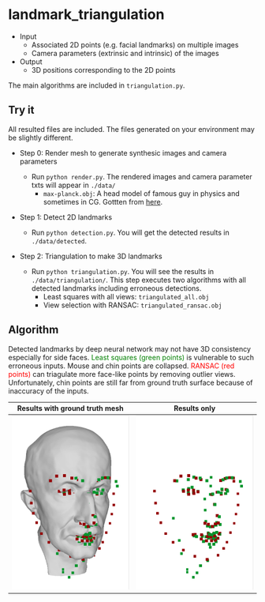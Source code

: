 # landmark_triangulation

- Input
  - Associated 2D points (e.g. facial landmarks) on multiple images
  - Camera parameters (extrinsic and intrinsic) of the images
- Output
  - 3D positions corresponding to the 2D points

The main algorithms are included in `triangulation.py`.

## Try it

All resulted files are included. The files generated on your environment may be slightly different.

- Step 0: Render mesh to generate synthesic images and camera parameters

  - Run `python render.py`. The rendered images and camera parameter txts will appear in `./data/`
    - `max-planck.obj`: A head model of famous guy in physics and sometimes in CG. Gottten from [here](https://github.com/alecjacobson/common-3d-test-models/blob/master/data/max-planck.obj).

- Step 1: Detect 2D landmarks

  - Run `python detection.py`. You will get the detected results in `./data/detected`.

- Step 2: Triangulation to make 3D landmarks

  - Run `python triangulation.py`. You will see the results in `./data/triangulation/`. This step executes two algorithms with all detected landmarks including erroneous detections.
    - Least squares with all views: `triangulated_all.obj`
    - View selection with RANSAC: `triangulated_ransac.obj`

## Algorithm

Detected landmarks by deep neural network may not have 3D consistency especially for side faces.
<span style="color: green; ">Least squares (green points)</span> is vulnerable to such erroneous inputs. Mouse and chin points are collapsed.
<span style="color: red; ">RANSAC (red points)</span> can triagulate more face-like points by removing outlier views. Unfortunately, chin points are still far from ground truth surface because of inaccuracy of the inputs.

|              Results with ground truth mesh              |                      Results only                      |
| :------------------------------------------------------: | :----------------------------------------------------: |
| <img src="./data/screenshots/with_mesh.png" width="320"> | <img src="./data/screenshots/no_mesh.png" width="320"> |
